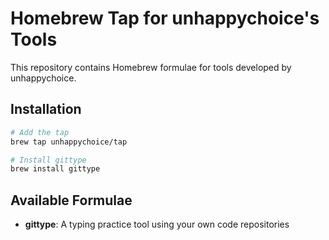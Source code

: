# Homebrew Tap for unhappychoice's Tools

This repository contains Homebrew formulae for tools developed by unhappychoice.

## Installation

```bash
# Add the tap
brew tap unhappychoice/tap

# Install gittype
brew install gittype
```

## Available Formulae

- **gittype**: A typing practice tool using your own code repositories
